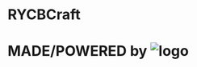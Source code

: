 # RYCBCraft
# MADE/POWERED by ![logo](https://user-images.githubusercontent.com/74858895/126888512-baf785a3-920e-45e8-9ddf-6537182d2c36.png)
